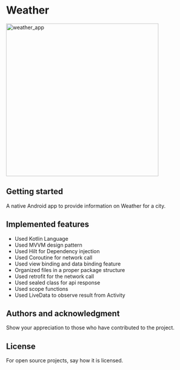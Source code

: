 # Weather

<img width="414" alt="weather_app" src="https://github.com/mizan29/Weather/assets/9810688/d623d313-16d0-4682-a2d5-64451dd5208b">


## Getting started
A native Android app to provide information on Weather for a city.

## Implemented features
-  Used Kotlin Language 
-  Used MVVM design pattern
-  Used Hilt for Dependency injection
-  Used Coroutine for network call
-  Used view binding and data binding feature
-  Organized files in a proper package structure
-  Used retrofit for the network call
-  Used sealed class for api response
-  Used scope functions
-  Used LiveData to observe result from Activity



## Authors and acknowledgment
Show your appreciation to those who have contributed to the project.

## License
For open source projects, say how it is licensed.
